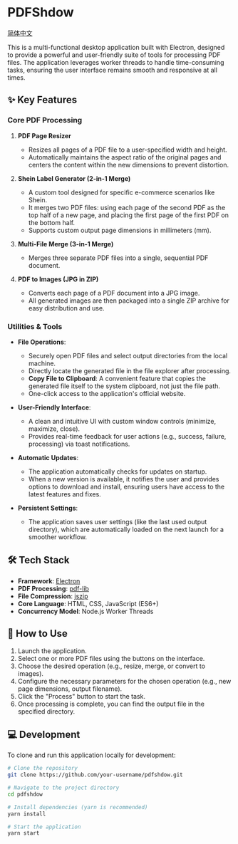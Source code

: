 # PDFShdow

[简体中文](README.zh-CN.md)

This is a multi-functional desktop application built with Electron, designed to provide a powerful and user-friendly suite of tools for processing PDF files. The application leverages worker threads to handle time-consuming tasks, ensuring the user interface remains smooth and responsive at all times.

## ✨ Key Features

### Core PDF Processing

1.  **PDF Page Resizer**
    *   Resizes all pages of a PDF file to a user-specified width and height.
    *   Automatically maintains the aspect ratio of the original pages and centers the content within the new dimensions to prevent distortion.

2.  **Shein Label Generator (2-in-1 Merge)**
    *   A custom tool designed for specific e-commerce scenarios like Shein.
    *   It merges two PDF files: using each page of the second PDF as the top half of a new page, and placing the first page of the first PDF on the bottom half.
    *   Supports custom output page dimensions in millimeters (mm).

3.  **Multi-File Merge (3-in-1 Merge)**
    *   Merges three separate PDF files into a single, sequential PDF document.

4.  **PDF to Images (JPG in ZIP)**
    *   Converts each page of a PDF document into a JPG image.
    *   All generated images are then packaged into a single ZIP archive for easy distribution and use.

### Utilities & Tools

*   **File Operations**:
    *   Securely open PDF files and select output directories from the local machine.
    *   Directly locate the generated file in the file explorer after processing.
    *   **Copy File to Clipboard**: A convenient feature that copies the generated file itself to the system clipboard, not just the file path.
    *   One-click access to the application's official website.

*   **User-Friendly Interface**:
    *   A clean and intuitive UI with custom window controls (minimize, maximize, close).
    *   Provides real-time feedback for user actions (e.g., success, failure, processing) via toast notifications.

*   **Automatic Updates**:
    *   The application automatically checks for updates on startup.
    *   When a new version is available, it notifies the user and provides options to download and install, ensuring users have access to the latest features and fixes.

*   **Persistent Settings**:
    *   The application saves user settings (like the last used output directory), which are automatically loaded on the next launch for a smoother workflow.

## 🛠️ Tech Stack

*   **Framework**: [Electron](https://www.electronjs.org/)
*   **PDF Processing**: [pdf-lib](https://pdf-lib.js.org/)
*   **File Compression**: [jszip](https://stuk.github.io/jszip/)
*   **Core Language**: HTML, CSS, JavaScript (ES6+)
*   **Concurrency Model**: Node.js Worker Threads

## 🚀 How to Use

1.  Launch the application.
2.  Select one or more PDF files using the buttons on the interface.
3.  Choose the desired operation (e.g., resize, merge, or convert to images).
4.  Configure the necessary parameters for the chosen operation (e.g., new page dimensions, output filename).
5.  Click the "Process" button to start the task.
6.  Once processing is complete, you can find the output file in the specified directory.

## 💻 Development

To clone and run this application locally for development:

```bash
# Clone the repository
git clone https://github.com/your-username/pdfshdow.git

# Navigate to the project directory
cd pdfshdow

# Install dependencies (yarn is recommended)
yarn install

# Start the application
yarn start